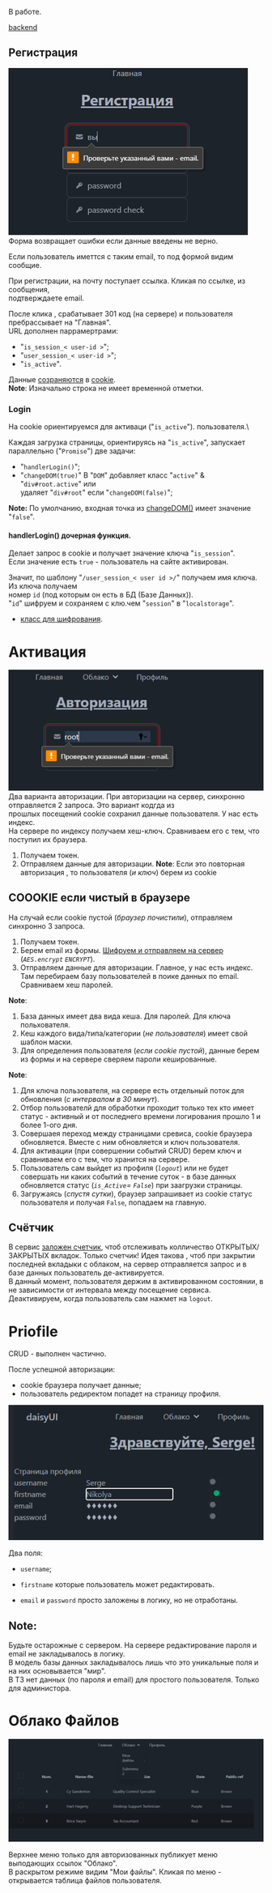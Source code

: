 В работе.

[backend](https://github.com/Tryd0g0lik/cloud)
## Регистрация
![error form registration](./img/formRegistration.png)\
Форма возвращает ошибки если данные введены не верно.

Если пользователь иметтся с таким email, то под формой видим сообщие.

При регистрации, на почту поступает ссылка. Кликая по ссылке, из сообщения, \
подтверждаете email.

После клика , срабатывает 301 код (на сервере) и пользователя пребрассывает на "Главная".\
URL дополнен паррамертрами:
- "`is_session_< user-id >`";
- "`user_session_< user-id >`";
- "`is_active`".

Данные [созраняются](src\components\NavbarTop\index.tsx) в [cookie](src\services\cookieServices.ts).\
**Note**: Изначально строка не имеет временной отметки.

### Login
На cookie ориентируемся для активаци ("`is_active`"). пользователя.\

Каждая загрузка страницы, ориентируясь на "`is_active`", запускает \
параллельно ("`Promise`") две задачи:
 - "`handlerLogin()`";
 - "`changeDOM(true)`" В "`DOM`" добавляет класс "`active`" & "`div#root.active`" или \
 удаляет "`div#root`" если  "`changeDOM(false)`";

**Note:** По умолчанию, входная точка из [changeDOM()](src\services\scripts.ts) имеет значение "`false`".


#### handlerLogin() дочерная функция.
Делает запрос в cookie и получает значение ключа "`is_session`".\
Если значение есть `true` - пользователь на сайте активирован.

Значит, по шаблону "`/user_session_< user id >/`" получаем имя ключа. Из ключа получаем \
номер `id` (под которым он есть в БД (Базе Данных)).\
"`id`" шифруем и сохраняем с клю.чем "`session`" в "`localstorage`".

- [класс для шифрования](src\services\encrypts.ts).

# Активация
![medssage](/img/errorMessingForm.png) \
Два варианта авторизации. 
При авторизации на сервер, синхронно отправляется 2 запроса. Это вариант кодгда из \
прошлых посещений cookie сохранил данные пользователя. У нас есть индекс. \
На сервере по индексу получаем хеш-ключ. Сравниваем его с тем, что поступил их браузера.
1. Получаем токен.
2. Отправляем данные для авторизации.
**Note**: Если это повторная авторизация , то пользователя (*и ключ*) берем из cookie

## COOOKIE если чистый в браузере

На случай если cookie пустой (*браузер почистили*), отправляем синхронно 3 запроса.  
1. Получаем токен.
2. Берем email из формы.  [Шифруем и отправляем на сервер](src\services\request\loginout.ts) (*`AES.encrypt` `ENCRYPT`*).  
3. Отправляем данные для авторизации. Главное, у нас есть индекс. \
Там перебираем базу пользователей в поике данных по email.\
Сравниваем хеш паролей.

**Note**: 
1. База данных имеет два вида кеша. Для паролей. Для ключа польхователя.
1. Кеш каждого вида/типа/категории (*не пользователя*) имеет свой шаблон маски.
1. Для определения пользователя (*если cookie пустой*), данные берем из формы и на сервере сверяем пароли кешированные.

**Note**:
1. Для ключа пользователя, на сервере есть отдельный поток для обновления (*с интервалом в 30 минут*).
1. Отбор пользователй для обработки проходит только тех кто имеет статус - активный и от последнего времени логирования прошло 1 и более 1-ого дня.
1. Совершаея переход между страницами сревиса, cookie браузера обновляется. Вместе с ним обновляется и ключ пользователя.
1. Для активации (при совершении событий CRUD) берем ключ и сравниваем его с тем, что хранится на сервере.
1. Пользователь сам выйдет из профиля (*`logout`*) или не будет совершать ни каких событий в течение суток - в базе данных обновляется статус (*`is_Active`= `False`*) при заагрузки страницы.
1. Загружаясь (*спустя сутки*), браузер запрашивает из cookie статуc пользователя и получая `False`, попадаем на главную.

## Счётчик
 В сервис [заложен счетчик](src\services\counter.ts), чтоб отслеживать колличество ОТКРЫТЫХ/ЗАКРЫТЫХ вкладок. Только счетчик! Идея такова , чтоб при закрытии последней вкладыки с облаком, на сервер отправляется запрос и в базе данных пользователь де-активируется.\
В данный момент, пользователя держим в активированном состоянии, в не зависимости от  интервала между посещение сервиса. Деактивируем, когда пользователь сам нажмет на `logout`.

# Priofile
CRUD - выполнен частично.

После успешной авторизации:
- cookie браузера получает данные;
- пользователь редиректом попадет на страницу профиля. 

![crud of profile](./img/profileCrud.png)

Два поля:
- `username`;
- `firstname` которые пользователь может редактировать. 

- `email` и `password` просто заложены в логику, но не отработаны.

## Note:
Будьте остарожные с сервером. На сервере  редактирование пароля и email не закладывалось в логику.\
В модель базы данных закладывалось лишь что это уникальные поля и на них основывается "мир". \
В ТЗ нет данных (по пароля и email) для простого пользователя. Только для администора.
 
# Облако Файлов

![cloud files](./img/files.png) 

Верхнее меню только для авторизованных публикует меню выподающих ссылок "Облако".\
В раскрытом режиме видим "Мои файлы". Кликая по меню  - открывается таблица файлов пользователя. 







